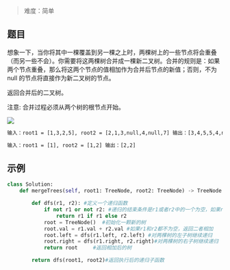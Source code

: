 > 难度：简单

## 题目

想象一下，当你将其中一棵覆盖到另一棵之上时，两棵树上的一些节点将会重叠（而另一些不会）。你需要将这两棵树合并成一棵新二叉树。合并的规则是：如果两个节点重叠，那么将这两个节点的值相加作为合并后节点的新值；否则，不为 null 的节点将直接作为新二叉树的节点。

返回合并后的二叉树。

注意: 合并过程必须从两个树的根节点开始。

![](https://assets.leetcode.com/uploads/2021/02/05/merge.jpg)

```html
输入：root1 = [1,3,2,5], root2 = [2,1,3,null,4,null,7] 输出：[3,4,5,5,4,null,7]
```

```html
输入：root1 = [1], root2 = [1,2] 输出：[2,2]
```

## 示例

```python
class Solution:
    def mergeTrees(self, root1: TreeNode, root2: TreeNode) -> TreeNode:

        def dfs(r1, r2): #定义一个递归函数
            if not r1 or not r2: #递归的结束条件是r1或者r2中的一个为空，如果r1为空，返回r2，如果r2为空，返回r1
                return r1 if r1 else r2
            root = TreeNode()  #初始化一颗新的树
            root.val = r1.val + r2.val #如果r1和r2都不为空，返回二者相加
            root.left = dfs(r1.left, r2.left) #对两棵树的左子树继续递归
            root.right = dfs(r1.right, r2.right)#对两棵树的右子树继续递归
            return root     #返回相加后的树

        return dfs(root1, root2)#返回执行后的递归子函数
```

